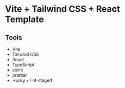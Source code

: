 # Vite + Tailwind CSS + React Template

## Tools
* Vite
* Tailwind CSS
* React
* TypeScript
* eslint
* prettier
* Husky + lint-staged
